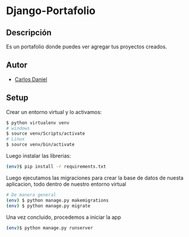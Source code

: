 # Django-Portafolio

## Descripción
Es un portafolio donde puedes ver agregar tus proyectos creados.

## Autor
- [Carlos Daniel](https://github.com/nine-u98)

## Setup

Crear un entorno virtual y lo activamos:

```sh
$ python virtualenv venv
# windows
$ source venv/Scripts/activate
# Linux
$ source venv/bin/activate
```

Luego instalar las librerias:

```sh
(env)$ pip install -r requirements.txt
```

Luego ejecutamos las migraciones para crear la base de datos de nuesta aplicacion, todo dentro de nuestro entorno virtual
```sh
# De manera general
(env) $ python manage.py makemigrations
(env) $ python manage.py migrate
```

Una vez concluido, procedemos a iniciar la app

```sh
(env)$ python manage.py runserver
```